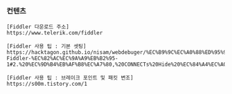 ### 컨텐츠
    [Fiddler 다운로드 주소]
    https://www.telerik.com/fiddler

    [Fiddler 사용 팁 : 기본 셋팅]
    https://hacktagon.github.io/nisam/webdebuger/%EC%B9%9C%EC%A0%88%ED%95%9C-Fiddler-%EC%82%AC%EC%9A%A9%EB%B2%95-1#2.%20%EC%9D%B4%EB%AF%B8%EC%A7%80,%20CONNECTs%20Hide%20%EC%84%A4%EC%A0%95

    [Fiddler 사용 팁 : 브레이크 포인트 및 패킷 변조]
    https://s00m.tistory.com/1
